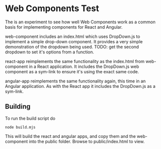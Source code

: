 # Web Components Test

The is an experiment to see how well Web Components work as a common basis for implementing components for React and Angular.

web-component includes an index.html which uses DropDown.js to implement a simple drop-down component. It provides a very simple demonstration of the dropdown being used.
TODO: get the second dropdown to set it's options from a function.

react-app reimplements the same functionality as the index.html from web-component in a React application. It includes the DropDown.js web component as a sym-link to ensure it's using the exact same code.

angular-app reimplements the same functionality again, this time in an Angular application. As with the React app it includes the DropDown.js as a sym-link.

## Building

To run the build script do

```
node build.mjs
```

This will build the react and angular apps, and copy them and the web-component into the public folder. Browse to public/index.html to view.